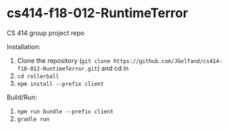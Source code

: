 # cs414-f18-012-RuntimeTerror
CS 414 group project repo

Installation:
1. Clone the repository (`git clone https://github.com/JGelfand/cs414-f18-012-RuntimeTerror.git`) and cd in
2. `cd rollerball`
3. `npm install --prefix client`

Build/Run:
1. `npm run bundle --prefix client`
2. `gradle run`
